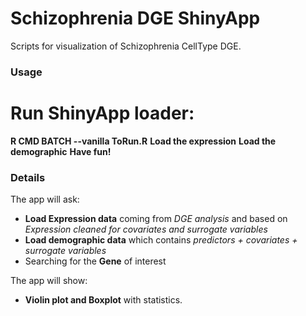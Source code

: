 # Schizophrenia DGE ShinyApp
Scripts for visualization of Schizophrenia CellType DGE.

### Usage
# Run ShinyApp loader: 
**R CMD BATCH --vanilla ToRun.R**
**Load the expression**
**Load the demographic**
**Have fun!**

### Details
The app will ask:
- **Load Expression data** coming from *DGE analysis* and based on *Expression cleaned for covariates and surrogate variables*
- **Load demographic data** which contains *predictors + covariates + surrogate variables*
- Searching for the **Gene** of interest

The app will show:
- **Violin plot and Boxplot** with statistics. 
